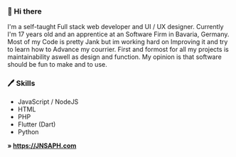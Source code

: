 ### 👋 Hi there
I'm a self-taught Full stack web developer and UI / UX designer. Currently I'm 17 years old and an apprentice at an Software Firm in Bavaria, Germany. Most of my Code is pretty Jank but im working hard on Improving it and try to learn how to Advance my courrier. First and formost for all my projects is maintainability aswell as design and function. My opinion is that software should be fun to make and to use.

### 🖊 Skills
* JavaScript / NodeJS
* HTML
* PHP
* Flutter (Dart)
* Python

<!--
### 🔥 Featured Content
* [**Hue-Controller** by @JNSAPH](https://github.com/JNSAPH/Hue-Controller) - Controll Zigbee Lights connected to your Philips Hue Bridge from your Computer
* [**SkinDB.net** by @SpraxDev](https://github.com/SkinDB/SkinDB.net) - A huge Minecraft skin database that makes it possible to search for the skin of your choice.
* [**Zoe** by @NudelErde](https://github.com/NudelErde/zoe) - A video game engine written completely from the ground up in C / C ++
-->

**» https://JNSAPH.com**
